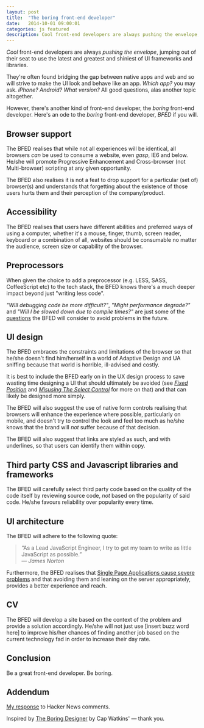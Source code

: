 ```yaml
---
layout: post
title:  "The boring front-end developer"
date:   2014-10-01 09:00:01
categories: js featured
description: Cool front-end developers are always pushing the envelope, jumping out of their seat to use the latest and greatest and shiniest of UI frameworks and libraries. However, there is another kind of front-end developer, the boring front-end developer. Here is an ode to the boring front-end developer, BFED if you will.
---
```


*Cool* front-end developers are always *pushing the envelope*, jumping out of their seat to use the latest and greatest and shiniest of UI frameworks and libraries.

They're often found bridging the gap between native apps and web and so will strive to make the UI look and behave like an app. *Which app?* you may ask. *iPhone? Android? What version?* All good questions, alas another topic altogether.

However, there's another kind of front-end developer, the *boring* front-end developer. Here's an ode to the *boring* front-end developer, *BFED* if you will.

## Browser support

The BFED realises that while not all experiences will be identical, all browsers *can* be used to consume a website, even *gasp*, IE6 and below. He/she will promote Progressive Enhancement and Cross-browser (not Multi-browser) scripting at any given opportunity.

The BFED also realises it is not a feat to drop support for a particular (set of) browser(s) and understands that forgetting about the existence of those users hurts them and their perception of the company/product.

## Accessibility

The BFED realises that users have different abilities and preferred ways of using a computer, whether it's a mouse, finger, thumb, screen reader, keyboard or a combination of all, websites should be consumable no matter the audience, screen size or capability of the browser.

## Preprocessors

When given the choice to add a preprocessor (e.g. LESS, SASS, CoffeeScript etc) to the tech stack, the BFED knows there's a much deeper impact beyond just "writing less code".

*"Will debugging code be more difficult?"*, *"Might performance degrade?"* and *"Will I be slowed down due to compile times?"* are just some of the [questions](/articles/the-disadvantages-of-css-preprocessors/) the BFED will consider to avoid problems in the future.

## UI design

The BFED embraces the constraints and limitations of the browser so that he/she doesn't find him/herself in a world of Adaptive Design and UA sniffing because that world is horrible, ill-advised and costly.

It is best to include the BFED early on in the UX design process to save wasting time designing a UI that should ultimately be avoided (see *[Fixed Position](http://bradfrostweb.com/blog/mobile/fixed-position/)* and *[Misusing The Select Control](/articles/select-boxes-shouldnt-submit-on-change/)* for more on that) and that can likely be designed more simply.

The BFED will also suggest the use of native form controls realising that browsers will enhance the experience where possible, particularly on mobile, and doesn't try to control the look and feel too much as he/she knows that the brand will *not* suffer because of that decision.

The BFED will also suggest that links are styled as such, and with underlines, so that users can identify them within copy.

## Third party CSS and Javascript libraries and frameworks

The BFED will carefully select third party code based on the quality of the code itself by reviewing source code, *not* based on the popularity of said code. He/she favours reliability over popularity every time.

## UI architecture

The BFED will adhere to the following quote:

> &ldquo;As a Lead JavaScript Engineer, I try to get my team to write as little JavaScript as possible.&rdquo;
> <br>&mdash; <cite>James Norton</cite>

Furthermore, the BFED realises that [Single Page Applications cause severe problems](/articles/the-disadvantages-of-single-page-applications/) and that avoiding them and leaning on the server appropriately, provides a better experience and reach.

## CV

The BFED will develop a site based on the context of the problem and provide a solution accordingly. He/she will not just use [insert buzz word here] to improve his/her chances of finding another job based on the current technology fad in order to increase their day rate.

## Conclusion

Be a great front-end developer. Be boring.

## Addendum

[My response](https://medium.com/simple-human/addendum-to-the-boring-front-end-developer-468dfc75d896#.1umggvug5) to Hacker News comments.

Inspired by [The Boring Designer](http://blog.capwatkins.com/the-boring-designer) by Cap Watkins' &mdash; thank you.